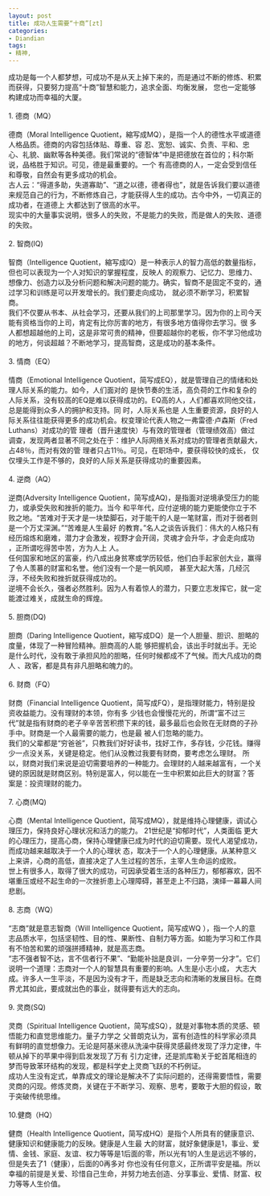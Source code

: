 ```yaml
---
layout: post
title: 成功人生需要“十商”[zt]
categories:
- Diandian
tags:
- 精神, 
---
```

成功是每一个人都梦想，可成功不是从天上掉下来的，而是通过不断的修炼、积累而获得，只要努力提高“十商”智慧和能力，追求全面、均衡发展， 您也一定能够构建成功而幸福的大厦。
<br />
<br />1. 德商（MQ）
<br />
<br />德商（Moral Intelligence Quotient，縮写成MQ），是指一个人的德性水平或道德人格品质。德商的内容包括体贴、尊重、容 忍、宽恕、诚实、负责、平和、忠心、礼貌、幽默等各种美德。我们常说的“德智体”中是把德放在首位的；科尔斯说，品格胜于知识。可见，德是最重要的。一个 有高德商的人，一定会受到信任和尊敬，自然会有更多成功的机会。
<br />古人云：“得道多助，失道寡助”、“道之以德，德者得也”，就是告诉我们要以道德来规范自己的行为，不断修炼自己，才能获得人生的成功。古今中外，一切真正的成功者，在道德上 大都达到了很高的水平。
<br />现实中的大量事实说明，很多人的失败，不是能力的失败，而是做人的失败、道德的失败。
<br />
<br />2. 智商(IQ)
<br />
<br />智商（Intelligence Quotient，縮写成IQ）是一种表示人的智力高低的数量指标，但也可以表现为一个人对知识的掌握程度，反映人 的观察力、记忆力、思维力、想像力、创造力以及分析问题和解决问题的能力。确实，智商不是固定不变的，通过学习和训练是可以开发增长的。我们要走向成功， 就必须不断学习，积累智商。
<br />我们不仅要从书本、从社会学习，还要从我们的上司那里学习。因为你的上司今天能有资格当你的上司，肯定有比你厉害的地方，有很多地方值得你去学习。很 多人都想超越他的上司，这是非常可贵的精神，但要超越你的老板，你不学习他成功的地方，何谈超越？不断地学习，提高智商，这是成功的基本条件。
<br />
<br />3. 情商（EQ）
<br />
<br />情商（Emotional Intelligence Quotient，简写成EQ），就是管理自己的情绪和处理人际关系的能力。如今，人们面对的 是快节奏的生活，高负荷的工作和复杂的人际关系，没有较高的EQ是难以获得成功的。EQ高的人，人们都喜欢同他交往，总是能得到众多人的拥护和支持。同 时，人际关系也是 人生重要资源，良好的人际关系往往能获得更多的成功机会。权变理论代表人物之一弗雷德&middot;卢森斯（Fred Luthans）对成功的管 理者（晋升速度快）与有效的管理者（管理绩效高）做过调查，发现两者显著不同之处在于：维护人际网络关系对成功的管理者贡献最大，占48％，而对有效的管 理者只占11％。可见，在职场中，要获得较快的成长， 仅仅埋头工作是不够的，良好的人际关系是获得成功的重要因素。
<br />
<br />4. 逆商（AQ）
<br />
<br />逆商(Adversity Intelligence Quotient，简写成AQ)，是指面对逆境承受压力的能力，或承受失败和挫折的能力。当今 和平年代，应付逆境的能力更能使你立于不败之地。“苦难对于天才是一块垫脚石，对于能干的人是一笔财富，而对于弱者则是一个万丈深渊。”“苦难是人生最好 的教育。”名人之谈告诉我们：伟大的人格只有经历熔炼和磨难，潜力才会激发，视野才会开阔，灵魂才会升华，才会走向成功 ，正所谓吃得苦中苦，方为人上 人。
<br />任何国家和地区的富豪，约八成出身贫寒或学历较低，他们白手起家创大业，赢得了令人羡慕的财富和名誉。他们没有一个是一帆风顺， 甚至大起大落，几经沉浮，不经失败和挫折就获得成功的。
<br />逆境不会长久，强者必然胜利。因为人有着惊人的潜力，只要立志发挥它，就一定能渡过难关，成就生命的辉煌。
<br />
<br />5. 胆商(DQ)
<br />
<br />胆商（Daring Intelligence Quotient，縮写成DQ）是一个人胆量、胆识、胆略的度量，体现了一种冒险精神。胆商高的人能 够把握机会，该出手时就出手。无论是什么时代，没有敢于承担风险的胆略，任何时候都成不了气候。而大凡成功的商人 、政客，都是具有非凡胆略和魄力的。
<br />
<br />6. 财商（FQ）
<br />
<br />财商（Financial Intelligence Quotient，简写成FQ），是指理财能力，特别是投资收益能力。没有理财的本领，你有多 少钱也会慢慢花光的，所谓“富不过三代”就是指有财商的老子辛辛苦苦积攒下来的钱，最多最后也会败在无财商的子孙手中。财商是一个人最需要的能力，也是最 被人们忽略的能力。
<br />我们的父辈都是“穷爸爸”，只教我们好好读书，找好工作，多存钱，少花钱。赚得少一点没关系，关键是稳定。他们从没教过我要有财商，要考虑怎么理财。 所以，财商对我们来说是迫切需要培养的一种能力。会理财的人越来越富有，一个关键的原因就是财商区别。特别是富人，何以能在一生中积累如此巨大的财富？答 案是：投资理财的能力。
<br />
<br />7. 心商(MQ)
<br />
<br />心商（Mental Intelligence Quotient，简写成MQ），就是维持心理健康，调试心理压力，保持良好心理状况和活力的能力。 21世纪是“抑郁时代”，人类面临 更大的心理压力，提高心商，保持心理健康已成为时代的迫切需要。现代人渴望成功，而成功越来越取决于一个人的心理状 态，取决于一个人的心理健康。从某种意义上来讲，心商的高低，直接决定了人生过程的苦乐，主宰人生命运的成败。
<br />世上有很多人，取得了很大的成功，可因承受着生活的各种压力，郁郁寡欢，因不堪重压或经不起生命的一次挫折患上心理障碍，甚至走上不归路，演绎一幕幕人间悲剧。
<br />
<br />8. 志商（WQ）
<br />
<br />“志商”就是意志智商（Will Intelligence Quotient，简写成WQ ），指一个人的意志品质水平，包括坚韧性、目的性、果断性、自制力等方面。如能为学习和工作具有不怕苦和累的顽强拼搏精神，就是高志商。
<br />“志不强者智不达，言不信者行不果”、“勤能补拙是良训，一分辛劳一分才”。它们说明一个道理：志商对一个人的智慧具有重要的影响。人生是小志小成， 大志大成。许多人一生平淡，不是因为没有才干，而是缺乏志向和清晰的发展目标。在商界尤其如此，要成就出色的事业，就得要有远大的志向。
<br />
<br />9. 灵商(SQ)
<br />
<br />灵商（Spiritual Intelligence Quotient，简写成SQ），就是对事物本质的灵感、顿悟能力和直觉思维能力。量子力学之 父普朗克认为，富有创造性的科学家必须具有鲜明的直觉想像力。无论是阿基米德从洗澡中获得灵感最终发现了浮力定律，牛顿从掉下的苹果中得到启发发现了万有 引力定律，还是凯库勒关于蛇首尾相连的梦而导致苯环结构的发现，都是科学史上灵商飞跃的不朽例证。
<br />成功人生没有定式，单靠成文的理论是解决不了实际问题的，还得需要悟性，需要灵商的闪现。修炼灵商，关键在于不断学习、观察、思考，要敢于大胆的假设，敢于突破传统思维。
<br />
<br />10.健商（HQ）
<br />
<br />健商（Health Intelligence Quotient，简写成HQ）是指个人所具有的健康意识、健康知识和健康能力的反映。健康是人生最 大的财富，就好象健康是1，事业、爱情、金钱、家庭、友谊、权力等等是1后面的零，所以光有1的人生是远远不够的，但是失去了1（健康），后面的0再多对 你也没有任何意义，正所谓平安是福。所以幸福的前提是关爱、珍惜自己生命，并努力地去创造、分享事业、爱情、财富、权力等等人生价值。&nbsp;&nbsp;